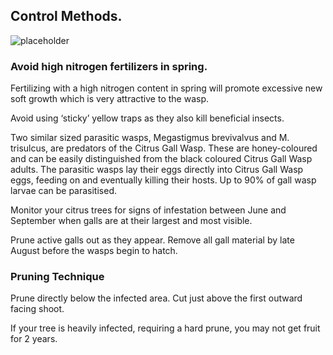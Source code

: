## Control Methods.

![placeholder](//lorempixel.com/400/300)

### Avoid high nitrogen fertilizers in spring.

Fertilizing with a high nitrogen content in spring will promote excessive new soft growth which is very attractive to the wasp.

Avoid using ‘sticky’ yellow traps as they also kill beneficial insects. 

Two similar sized parasitic wasps, Megastigmus brevivalvus and M. trisulcus, are predators of the Citrus Gall Wasp. These are honey-coloured and can be easily distinguished from the black coloured Citrus Gall Wasp adults. The parasitic wasps lay their eggs directly into Citrus Gall Wasp eggs, feeding on and eventually killing their hosts. Up to 90% of gall wasp larvae can be parasitised. 

Monitor your citrus trees for signs of infestation between June and September when galls are at their largest and most visible. 

Prune active galls out as they appear. Remove all gall material by late August  before the wasps begin to hatch.

### Pruning Technique

Prune directly below the infected area. Cut just above 
the first outward facing shoot.

If your tree is heavily infected, requiring a hard prune, you may not get fruit for 2 years.
